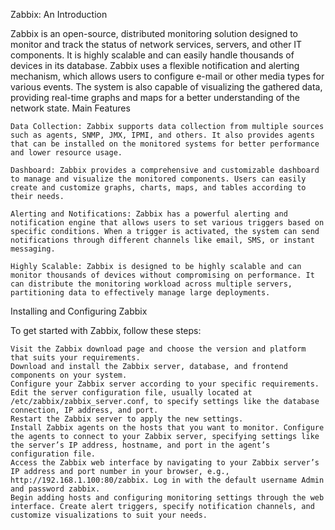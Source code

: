 Zabbix: An Introduction

Zabbix is an open-source, distributed monitoring solution designed to monitor and track the status of network services, servers, and other IT components. It is highly scalable and can easily handle thousands of devices in its database. Zabbix uses a flexible notification and alerting mechanism, which allows users to configure e-mail or other media types for various events. The system is also capable of visualizing the gathered data, providing real-time graphs and maps for a better understanding of the network state.
Main Features

    Data Collection: Zabbix supports data collection from multiple sources such as agents, SNMP, JMX, IPMI, and others. It also provides agents that can be installed on the monitored systems for better performance and lower resource usage.

    Dashboard: Zabbix provides a comprehensive and customizable dashboard to manage and visualize the monitored components. Users can easily create and customize graphs, charts, maps, and tables according to their needs.

    Alerting and Notifications: Zabbix has a powerful alerting and notification engine that allows users to set various triggers based on specific conditions. When a trigger is activated, the system can send notifications through different channels like email, SMS, or instant messaging.

    Highly Scalable: Zabbix is designed to be highly scalable and can monitor thousands of devices without compromising on performance. It can distribute the monitoring workload across multiple servers, partitioning data to effectively manage large deployments.

Installing and Configuring Zabbix

To get started with Zabbix, follow these steps:

    Visit the Zabbix download page and choose the version and platform that suits your requirements.
    Download and install the Zabbix server, database, and frontend components on your system.
    Configure your Zabbix server according to your specific requirements. Edit the server configuration file, usually located at /etc/zabbix/zabbix_server.conf, to specify settings like the database connection, IP address, and port.
    Restart the Zabbix server to apply the new settings.
    Install Zabbix agents on the hosts that you want to monitor. Configure the agents to connect to your Zabbix server, specifying settings like the server’s IP address, hostname, and port in the agent’s configuration file.
    Access the Zabbix web interface by navigating to your Zabbix server’s IP address and port number in your browser, e.g., http://192.168.1.100:80/zabbix. Log in with the default username Admin and password zabbix.
    Begin adding hosts and configuring monitoring settings through the web interface. Create alert triggers, specify notification channels, and customize visualizations to suit your needs.
